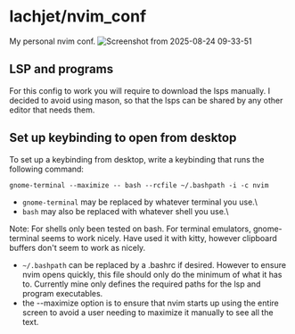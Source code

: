 # lachjet/nvim_conf
My personal nvim conf.
![Screenshot from 2025-08-24 09-33-51]([https://github.com/lachjet/nvim_conf/blob/OpenBSD/images/Screenshot%20from%202025-08-24%2009-33-51.png?raw=true])


## LSP and programs
For this config to work you will require to download the lsps manually. I decided to avoid using mason, so that the lsps can be shared by any other editor that needs them. 

## Set up keybinding to open from desktop
To set up a keybinding from desktop, write a keybinding that runs the following
command:
```
gnome-terminal --maximize -- bash --rcfile ~/.bashpath -i -c nvim
```
- `gnome-terminal` may be replaced by whatever terminal you use.\\
- `bash` may also be replaced with whatever shell you use.\\

Note: For shells only been tested on bash. For terminal emulators, gnome-terminal seems to work nicely. Have used it with kitty, however clipboard buffers don't seem to work as nicely.  
- `~/.bashpath` can be replaced by a .bashrc if desired. However to ensure nvim opens quickly, this file should only do the minimum of what it has to. Currently mine only defines the required paths for the lsp and program executables. 
- the --maximize option is to ensure that nvim starts up using the entire screen to avoid a user needing to maximize it manually to see all the text. 
